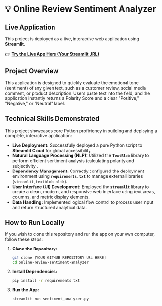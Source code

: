 # 💡 Online Review Sentiment Analyzer

## Live Application

This project is deployed as a live, interactive web application using **Streamlit**.

👉 [**Try the Live App Here (Your Streamlit URL)**](<PASTE YOUR STREAMLIT URL HERE>)

## Project Overview

This application is designed to quickly evaluate the emotional tone (sentiment) of any given text, such as a customer review, social media comment, or product description. Users paste text into the field, and the application instantly returns a Polarity Score and a clear "Positive," "Negative," or "Neutral" label.

## Technical Skills Demonstrated

This project showcases core Python proficiency in building and deploying a complete, interactive application:

* **Live Deployment:** Successfully deployed a pure Python script to **Streamlit Cloud** for global accessibility.
* **Natural Language Processing (NLP):** Utilized the **`TextBlob`** library to perform efficient sentiment analysis (calculating polarity and subjectivity).
* **Dependency Management:** Correctly configured the deployment environment using **`requirements.txt`** to manage external libraries (`streamlit`, `textblob`, `nltk`).
* **User Interface (UI) Development:** Employed the **`streamlit`** library to create a clean, modern, and responsive web interface using text areas, columns, and metric display elements.
* **Data Handling:** Implemented logical flow control to process user input and return structured analytical data.

## How to Run Locally

If you wish to clone this repository and run the app on your own computer, follow these steps:

1.  **Clone the Repository:**
    ```bash
    git clone [YOUR GITHUB REPOSITORY URL HERE]
    cd online-review-sentiment-analyzer
    ```
2.  **Install Dependencies:**
    ```bash
    pip install -r requirements.txt
    ```
3.  **Run the App:**
    ```bash
    streamlit run sentiment_analyzer.py
    ```